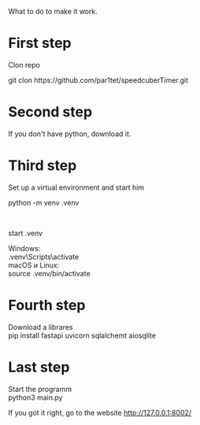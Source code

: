 What to do to make it work.

<h1>First step</h1>
Clon repo
<p>git clon https://github.com/par1tet/speedcuberTimer.git</p>

<h1>Second step</h1>
If you don't have python, download it.

<h1>Third step</h1>
Set up a virtual environment and start him
<p>python -m venv .venv</p><br>

start .venv

Windows:<br>
.venv\Scripts\activate<br>
macOS и Linux:<br>
source .venv/bin/activate

<h1>Fourth step</h1>
Download a librares<br>
pip install fastapi uvicorn sqlalchemt aiosqlite

<h1>Last step</h1>
Start the programm<br>
python3 main.py<br>

If you got it right, go to the website
http://127.0.0.1:8002/
